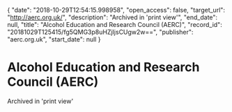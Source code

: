 {
  "date": "2018-10-29T12:54:15.998958", 
  "open_access": false, 
  "target_url": "http://aerc.org.uk/", 
  "description": "Archived in 'print view'", 
  "end_date": null, 
  "title": "Alcohol Education and Research Council (AERC)", 
  "record_id": "20181029T125415/fg5QMG3p8uHZjIjsCUgw2w==", 
  "publisher": "aerc.org.uk", 
  "start_date": null
}

# Alcohol Education and Research Council (AERC)

Archived in 'print view'